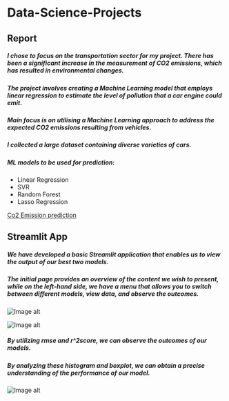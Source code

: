 # Data-Science-Projects
## Report
##### I chose to focus on the transportation sector for my project. There has been a significant increase in the measurement of CO2 emissions, which has resulted in environmental changes. 
##### The project involves creating a Machine Learning model that employs linear regression to estimate the level of pollution that a car engine could emit. 
##### Main focus is on utilising a Machine Learning approach to address the expected CO2 emissions resulting from vehicles.
##### I collected a large dataset containing diverse varieties of cars.
##### ML models to be used for prediction:
* Linear Regression
* SVR 
* Random Forest
* Lasso Regression

[Co2 Emission prediction](https://github.com/NataliaMak20/Data-Science-Projects/blob/main/Project%20Documentation_Report.pdf)

## Streamlit App
##### We have developed a basic Streamlit application that enables us to view the output of our best two models.
##### The initial page provides an overview of the content we wish to present, while on the left-hand side, we have a menu that allows you to switch between different models, view data, and observe the outcomes.
![Image alt](https://github.com/NataliaMak20/Data-Science-Projects/blob/main/Images/streanlit.app3.png)

![Image alt](https://github.com/NataliaMak20/Data-Science-Projects/blob/main/Images/streamlit.app1.png)

##### By utilizing rmse and r^2score, we can observe the outcomes of our models.
##### By analyzing these histogram and boxplot, we can obtain a precise understanding of the performance of our model.
![Image alt](https://github.com/NataliaMak20/Data-Science-Projects/blob/main/Images/streamlit.app2.png)




